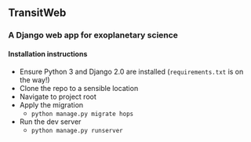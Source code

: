 ## TransitWeb
### A Django web app for exoplanetary science 

#### Installation instructions
* Ensure Python 3 and Django 2.0 are installed (`requirements.txt` is on the way!)
* Clone the repo to a sensible location
* Navigate to project root
* Apply the migration
    * `python manage.py migrate hops`
* Run the dev server
    * `python manage.py runserver`
